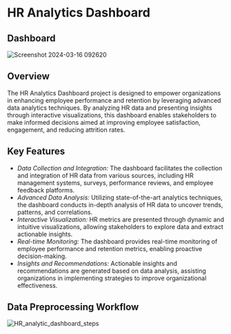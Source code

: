 # HR Analytics Dashboard

## Dashboard
![Screenshot 2024-03-16 092620](https://github.com/payalkharkar/HR_Analytics_Dashboard/assets/133576329/67f5cb20-47e8-460a-9bdc-bb240e4c5bcd)


## Overview
The HR Analytics Dashboard project is designed to empower organizations in enhancing employee performance and retention by leveraging advanced data analytics techniques. By analyzing HR data and presenting insights through interactive visualizations, this dashboard enables stakeholders to make informed decisions aimed at improving employee satisfaction, engagement, and reducing attrition rates.

## Key Features
- *Data Collection and Integration:* The dashboard facilitates the collection and integration of HR data from various sources, including HR management systems, surveys, performance reviews, and employee feedback platforms.
- *Advanced Data Analysis:* Utilizing state-of-the-art analytics techniques, the dashboard conducts in-depth analysis of HR data to uncover trends, patterns, and correlations.
- *Interactive Visualization:* HR metrics are presented through dynamic and intuitive visualizations, allowing stakeholders to explore data and extract actionable insights.
- *Real-time Monitoring:* The dashboard provides real-time monitoring of employee performance and retention metrics, enabling proactive decision-making.
- *Insights and Recommendations:* Actionable insights and recommendations are generated based on data analysis, assisting organizations in implementing strategies to improve organizational effectiveness.

## Data Preprocessing Workflow
![HR_analytic_dashboard_steps](https://github.com/payalkharkar/HR_Analytics_Dashboard/assets/133576329/75341f0c-2bed-4639-a7c4-c8f4304d2613)


